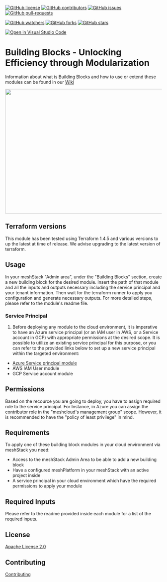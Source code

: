 [![GitHub license](https://img.shields.io/github/license/meshcloud/building-blocks.svg)](https://github.com/meshcloud/building-blocks/blob/main/LICENSE)
[![GitHub contributors](https://img.shields.io/github/contributors/meshcloud/building-blocks.svg)](https://github.com/meshcloud/building-blocks/graphs/contributors)
[![GitHub issues](https://img.shields.io/github/issues/meshcloud/building-blocks.svg)](https://github.com/meshcloud/building-blocks/issues)
[![GitHub pull-requests](https://img.shields.io/github/issues-pr/meshcloud/building-blocks.svg)](https://github.com/meshcloud/building-blocks/pulls/)

[![GitHub watchers](https://img.shields.io/github/watchers/meshcloud/building-blocks.svg?style=social&label=Watch&maxAge=2592000)](https://GitHub.com/meshcloud/building-blocks/watchers/)
[![GitHub forks](https://img.shields.io/github/forks/meshcloud/building-blocks.svg?style=social&label=Fork&maxAge=2592000)](https://GitHub.com/meshcloud/building-blocks/network/)
[![GitHub stars](https://img.shields.io/github/stars/meshcloud/building-blocks.svg?style=social&label=Star&maxAge=2592000)](https://GitHub.com/meshcloud/building-blocks/stargazers/)

[![Open in Visual Studio Code](https://img.shields.io/static/v1?logo=visualstudiocode&label=&message=Open%20in%20Visual%20Studio%20Code&labelColor=2c2c32&color=007acc&logoColor=007acc)](https://open.vscode.dev/meshcloud/building-blocks)

# Building Blocks - Unlocking Efficiency through Modularization
Information about what is Building Blocks and how to use or extend these modules can be found in our [Wiki](https://github.com/meshcloud/Building-Blocks/wiki)
<p align="center">
<img src="https://github.com/meshcloud/building-blocks/assets/96071919/fcc374fe-8f52-4503-812d-e2434b898794"  width="600" height="400" />
</p>

## Terraform versions
This module has been tested using Terraform 1.4.5 and various versions to up the latest at time of release. We advise upgrading to the latest version of terraform.

## Usage
In your meshStack "Admin area", under the "Building Blocks" section, create a new building block for the desired module. Insert the path of that module and all the inputs and outputs necessary including the service principal and your tenant information. Then wait for the terraform runner to apply you configuration and generate necessary outputs.
For more detailed steps, please refer to the module's readme file.

### Service Principal
1. Before deploying any module to the cloud environment, it is imperative to have an Azure service principal (or an IAM user in AWS, or a Service account in GCP) with appropriate permissions at the desired scope. It is possible to utilize an existing service principal for this purpose, or you can refer to the provided links below to set up a new service principal within the targeted environment:

- [Azure Service principal module](https://github.com/meshcloud/Building-Blocks/wiki/Azure-service-principal-module)
- AWS IAM User module
- GCP Service account module
 
## Permissions
Based on the recource you are going to deploy, you have to assign required role to the service principal. For Instance, in Azure you can assign the contributor role in the "meshcloud's management group" scope. However, it is recommended to have the "policy of least privilege" in mind. 

## Requirements
To apply one of these building block modules in your cloud environment via meshStack you need:
- Access to the meshStack Admin Area to be able to add a new building block
- Have a configured meshPlatform in your meshStack with an active project inside
- A service principal in your cloud environment which have the required permissions to apply your module

## Required Inputs
Please refer to the readme provided inside each module for a list of the required inputs.

## License
[Apache License 2.0](https://github.com/meshcloud/Building-Blocks/blob/main/LICENSE)

## Contributing
[Contributing](https://github.com/meshcloud/Building-Blocks/wiki/Contributing)
